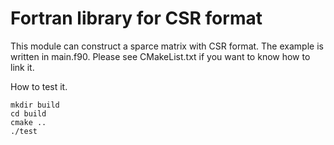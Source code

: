 # Fortran library for CSR format
This module can construct a sparce matrix with CSR format. The example is written in main.f90.
Please see CMakeList.txt if you want to know how to link it.


How to test it.
```
mkdir build
cd build
cmake ..
./test
```
